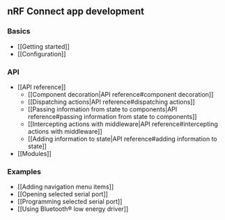 ## nRF Connect app development

### Basics

* [[Getting started]]
* [[Configuration]]

### API

* [[API reference]]
  * [[Component decoration|API reference#component decoration]]
  * [[Dispatching actions|API reference#dispatching actions]]
  * [[Passing information from state to components|API reference#passing information from state to components]]
  * [[Intercepting actions with middleware|API reference#intercepting actions with middleware]]
  * [[Adding information to state|API reference#adding information to state]]
* [[Modules]]

### Examples

* [[Adding navigation menu items]]
* [[Opening selected serial port]]
* [[Programming selected serial port]]
* [[Using Bluetooth® low energy driver]]